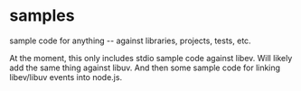 samples
=======

sample code for anything -- against libraries, projects, tests, etc.

At the moment, this only includes stdio sample code against libev.  Will likely
add the same thing against libuv.  And then some sample code for linking
libev/libuv events into node.js.
